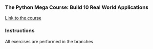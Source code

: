 ### The Python Mega Course: Build 10 Real World Applications

[Link to the course](https://www.udemy.com/course/the-python-mega-course/)

### Instructions
All exercises are performed in the branches
